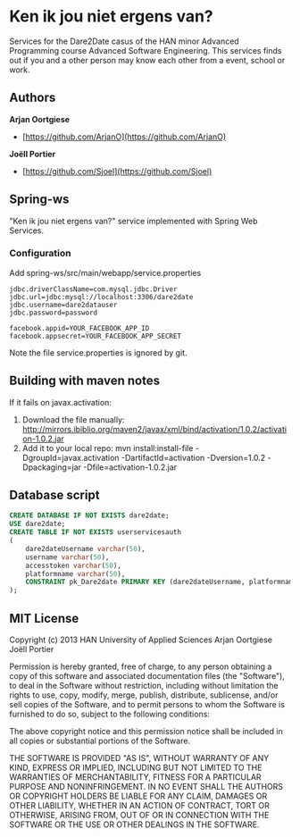 # Ken ik jou niet ergens van?

Services for the Dare2Date casus of the HAN minor Advanced Programming course Advanced Software Engineering. This services finds out if you and a other person may know each other from a event, school or work.

## Authors

**Arjan Oortgiese**

+ [https://github.com/ArjanO](https://github.com/ArjanO)

**Joëll Portier**

+ [https://github.com/Sjoel](https://github.com/Sjoel)

## Spring-ws
"Ken ik jou niet ergens van?" service implemented with Spring Web Services.

### Configuration
Add spring-ws/src/main/webapp/service.properties

```plain
jdbc.driverClassName=com.mysql.jdbc.Driver
jdbc.url=jdbc:mysql://localhost:3306/dare2date
jdbc.username=dare2datauser
jdbc.password=password

facebook.appid=YOUR_FACEBOOK_APP_ID
facebook.appsecret=YOUR_FACEBOOK_APP_SECRET
```

Note the file service.properties is ignored by git. 

## Building with maven notes

If it fails on javax.activation:

1.	Download the file manually: http://mirrors.ibiblio.org/maven2/javax/xml/bind/activation/1.0.2/activation-1.0.2.jar
2.	Add it to your local repo: mvn install:install-file -DgroupId=javax.activation -DartifactId=activation -Dversion=1.0.2 -Dpackaging=jar -Dfile=activation-1.0.2.jar

## Database script
```sql
CREATE DATABASE IF NOT EXISTS dare2date;
USE dare2date;
CREATE TABLE IF NOT EXISTS userservicesauth
(
	dare2dateUsername varchar(50),
	username varchar(50),
	accesstoken varchar(50),
	platformname varchar(50),
	CONSTRAINT pk_Dare2date PRIMARY KEY (dare2dateUsername, platformname)
);
```

## MIT License
Copyright (c) 2013 HAN University of Applied Sciences
Arjan Oortgiese
Joëll Portier

Permission is hereby granted, free of charge, to any person
obtaining a copy of this software and associated documentation
files (the "Software"), to deal in the Software without
restriction, including without limitation the rights to use,
copy, modify, merge, publish, distribute, sublicense, and/or sell
copies of the Software, and to permit persons to whom the
Software is furnished to do so, subject to the following
conditions:

The above copyright notice and this permission notice shall be
included in all copies or substantial portions of the Software.

THE SOFTWARE IS PROVIDED "AS IS", WITHOUT WARRANTY OF ANY KIND,
EXPRESS OR IMPLIED, INCLUDING BUT NOT LIMITED TO THE WARRANTIES
OF MERCHANTABILITY, FITNESS FOR A PARTICULAR PURPOSE AND
NONINFRINGEMENT. IN NO EVENT SHALL THE AUTHORS OR COPYRIGHT
HOLDERS BE LIABLE FOR ANY CLAIM, DAMAGES OR OTHER LIABILITY,
WHETHER IN AN ACTION OF CONTRACT, TORT OR OTHERWISE, ARISING
FROM, OUT OF OR IN CONNECTION WITH THE SOFTWARE OR THE USE OR
OTHER DEALINGS IN THE SOFTWARE.
